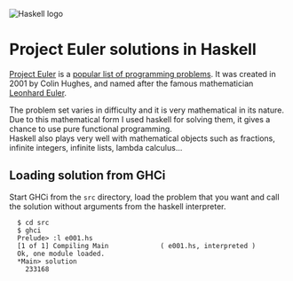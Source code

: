 
![Haskell logo](https://haskell-lang.org/static/img/logo.png?etag=rJR84DMh)

# Project Euler solutions in Haskell

[Project Euler](https://projecteuler.net/about) is 
a [popular list of programming problems](http://projecteuler.net/problems).
It was created in 2001 by Colin Hughes, 
and named after the famous mathematician [Leonhard Euler](https://en.wikipedia.org/wiki/Leonhard_Euler).

The problem set varies in difficulty and it is very mathematical in its nature. 
Due to this mathematical form I used haskell for solving them, 
it gives a chance to use pure functional programming.  
Haskell also plays very well with mathematical objects such as 
fractions, infinite integers, infinite lists, lambda calculus...

## Loading solution from GHCi

Start GHCi from the `src` directory, load the problem that you want and call the solution without arguments from the haskell interpreter.

      $ cd src 
      $ ghci
      Prelude> :l e001.hs
      [1 of 1] Compiling Main             ( e001.hs, interpreted )
      Ok, one module loaded.
      *Main> solution
        233168
      
